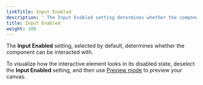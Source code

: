 ```yaml
---
linkTitle: Input Enabled
description: ' The Input Enabled setting determines whether the component can be interacted with in O3DE. '
title: Input Enabled
weight: 100
---
```


The **Input Enabled** setting, selected by default, determines whether the component can be interacted with.

To visualize how the interactive element looks in its disabled state, deselect the **Input Enabled** setting, and then use [Preview mode](/docs/user-guide/interactivity/user-interface/editor/previewing-canvas) to preview your canvas.
